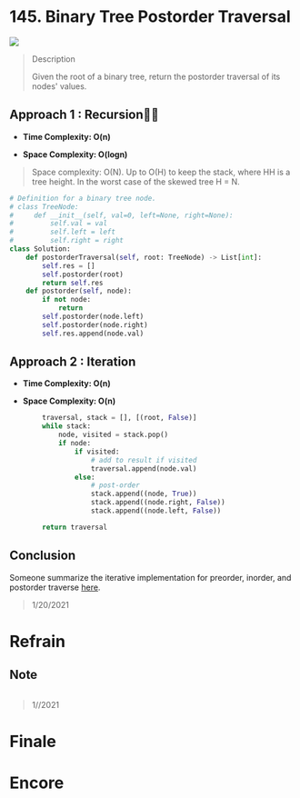 # 145. Binary Tree Postorder Traversal

![](https://img.shields.io/badge/Difficulty-Medium-%23f0ad4e)

> Description
> 
> Given the root of a binary tree, return the postorder traversal of its nodes' values.

## Approach 1 : Recursion:baby_bottle:🍼

- **Time Complexity: O(n)**

- **Space Complexity: O(logn)**

> Space complexity: O(N). Up to O(H) to keep the stack, where HH is a tree height. In the worst case of the skewed tree H = N.

```python
# Definition for a binary tree node.
# class TreeNode:
#     def __init__(self, val=0, left=None, right=None):
#         self.val = val
#         self.left = left
#         self.right = right
class Solution:
    def postorderTraversal(self, root: TreeNode) -> List[int]:
        self.res = []
        self.postorder(root)
        return self.res
    def postorder(self, node):
        if not node:
            return
        self.postorder(node.left)
        self.postorder(node.right)
        self.res.append(node.val)

```

## Approach 2 : Iteration

- **Time Complexity: O(n)**

- **Space Complexity: O(n)**

```python
        traversal, stack = [], [(root, False)]
        while stack:
            node, visited = stack.pop()
            if node:
                if visited:
                    # add to result if visited
                    traversal.append(node.val)
                else:
                    # post-order
                    stack.append((node, True))
                    stack.append((node.right, False))
                    stack.append((node.left, False))

        return traversal
```


## Conclusion

Someone summarize the iterative implementation for preorder, inorder, and postorder traverse [here](https://leetcode.com/problems/binary-tree-postorder-traversal/discuss/45551/Preorder-Inorder-and-Postorder-Iteratively-Summarization).

> 1/20/2021

# Refrain

## Note

```python

```

> 1//2021

# Finale

# Encore